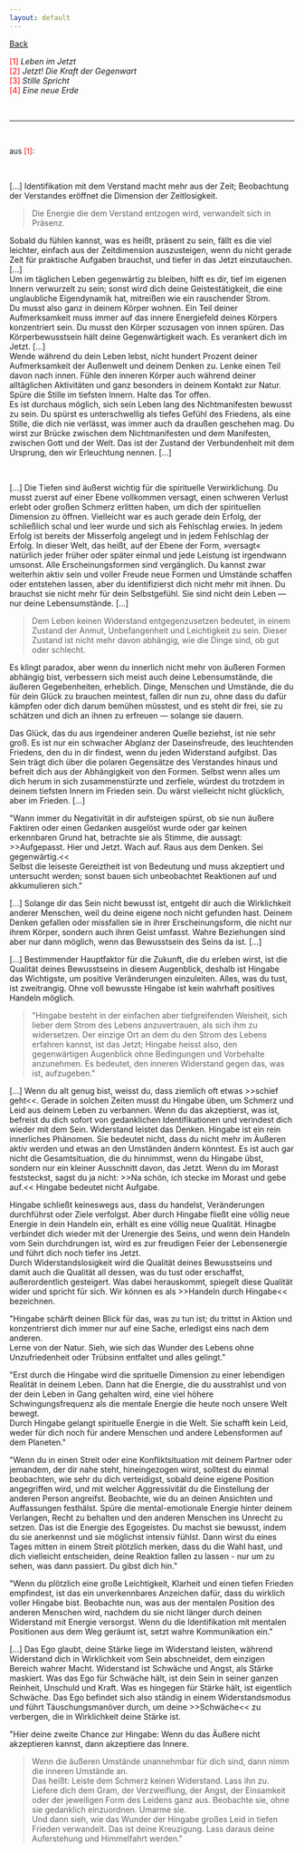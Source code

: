 ```yaml
---
layout: default
---
```


[Back](./)

<span style="color:red ">[1]</span> *Leben im Jetzt*  
<span style="color:red ">[2]</span> *Jetzt! Die Kraft der Gegenwart*  
<span style="color:red ">[3]</span> *Stille Spricht*  
<span style="color:red ">[4]</span> *Eine neue Erde*  

&nbsp;

***

&nbsp;

<font size="-1">aus <span style="color:red ">[1]</span>:</font>  

&nbsp;

[...] Identifikation mit dem Verstand macht mehr aus der Zeit; Beobachtung der Verstandes eröffnet
die Dimension der Zeitlosigkeit.
>Die Energie die dem Verstand entzogen wird, verwandelt sich in Präsenz.

Sobald du fühlen kannst, was es heißt, präsent zu sein, fällt es die viel leichter,
einfach aus der Zeitdimension auszusteigen, wenn du nicht gerade Zeit für praktische Aufgaben
brauchst, und tiefer in das Jetzt einzutauchen. [...]  
Um im täglichen Leben gegenwärtig zu bleiben, hilft es dir, tief im eigenen Innern verwurzelt zu
sein; sonst wird dich deine Geistestätigkeit, die eine unglaubliche Eigendynamik hat, mitreißen
wie ein rauschender Strom.  
Du musst also ganz in deinem Körper wohnen. Ein Teil deiner Aufmerksamkeit muss immer auf das
innere Energiefeld deines Körpers konzentriert sein. Du musst den Körper sozusagen von innen
spüren. Das Körperbewusstsein hält deine Gegenwärtigkeit wach. Es verankert dich im Jetzt. [...]  
Wende während du dein Leben lebst, nicht hundert Prozent deiner Aufmerksamkeit der Außenwelt
und deinem Denken zu. Lenke einen Teil davon nach innen. Fühle den inneren Körper auch während
deiner alltäglichen Aktivitäten und ganz besonders in deinem Kontakt zur Natur. Spüre die Stille
im tiefsten Innern. Halte das Tor offen.  
Es ist durchaus möglich, sich sein Leben lang des Nichtmanifesten bewusst zu sein. Du spürst es
unterschwellig als tiefes Gefühl des Friedens, als eine Stille, die dich nie verlässt, was immer
auch da draußen geschehen mag. Du wirst zur Brücke zwischen dem Nichtmanifesten und dem
Manifesten, zwischen Gott und der Welt. Das ist der Zustand der Verbundenheit mit dem Ursprung,
den wir Erleuchtung nennen. [...]  

&nbsp;

[...] Die Tiefen sind äußerst wichtig für die spirituelle Verwirklichung. Du musst zuerst auf einer Ebene vollkommen versagt, einen schweren Verlust erlebt oder großen Schmerz erlitten haben, um dich der spirituellen Dimension zu öffnen. Vielleicht war es auch gerade dein Erfolg, der schließlich schal und leer wurde und sich als Fehlschlag erwies. In jedem Erfolg ist bereits der Misserfolg angelegt und in jedem Fehlschlag der Erfolg. In dieser Welt, das heißt, auf der Ebene der Form, »versagt« natürlich jeder früher oder später einmal und jede Leistung ist irgendwann umsonst. Alle Erscheinungsformen sind vergänglich. Du kannst zwar weiterhin aktiv sein und voller Freude neue Formen und Umstände schaffen oder entstehen lassen, aber du identifizierst dich nicht mehr mit ihnen. Du brauchst sie nicht mehr für dein Selbstgefühl. Sie sind nicht dein Leben — nur deine Lebensumstände. [...]

> Dem Leben keinen Widerstand entgegenzusetzen bedeutet, in einem Zustand der Anmut, Unbefangenheit
> und Leichtigkeit zu sein. Dieser Zustand ist nicht mehr davon abhängig, wie die Dinge sind, ob gut
> oder schlecht.  

Es klingt paradox, aber wenn du innerlich nicht mehr von äußeren Formen abhängig bist, verbessern sich meist auch deine Lebensumstände, die äußeren Gegebenheiten, erheblich. Dinge, Menschen und Umstände, die du für dein Glück zu brauchen meintest, fallen dir nun zu, ohne dass du dafür kämpfen oder dich darum bemühen müsstest, und es steht dir frei, sie zu schätzen und dich an ihnen zu erfreuen — solange sie dauern.  

Das Glück, das du aus irgendeiner anderen Quelle beziehst, ist nie sehr groß. Es ist nur ein schwacher Abglanz der Daseinsfreude, des leuchtenden Friedens, den du in dir findest, wenn du jeden Widerstand aufgibst. Das Sein trägt dich über die polaren Gegensätze des Verstandes hinaus und befreit dich aus der Abhängigkeit von den Formen. Selbst wenn alles um dich herum in sich zusammenstürzte und zerfiele, würdest du trotzdem in deinem tiefsten Innern im Frieden sein. Du wärst vielleicht nicht glücklich, aber im Frieden. [...]
&nbsp;

"Wann immer du Negativität in dir aufsteigen spürst, ob sie nun äußere Faktiren oder einen Gedanken ausgelöst
wurde oder gar keinen erkennbaren Grund hat, betrachte sie als Stimme, die aussagt: >>Aufgepasst. Hier und Jetzt.
Wach auf. Raus aus dem Denken. Sei gegenwärtig.<<  
Selbst die leiseste Gereiztheit ist von Bedeutung  und muss akzeptiert und untersucht werden; sonst bauen sich
unbeobachtet Reaktionen auf und akkumulieren sich."
&nbsp;

[...] Solange dir das Sein nicht bewusst ist, entgeht dir auch die Wirklichkeit anderer Menschen, weil du deine eigene noch nicht gefunden hast. Deinem Denken gefallen oder missfallen sie in ihrer Erscheinungsform, die nicht nur ihrem Körper, sondern auch ihren Geist umfasst. Wahre Beziehungen sind aber nur dann möglich, wenn das Bewusstsein des Seins da ist. [...]  

[...] Bestimmender Hauptfaktor für die Zukunft, die du erleben wirst, ist die Qualität deines Bewusstseins in diesem Augenblick, deshalb ist Hingabe das Wichtigste, um positive Veränderungen einzuleiten. Alles, was du tust, ist zweitrangig. Ohne voll bewusste Hingabe ist kein wahrhaft positives Handeln möglich.  

>"Hingabe besteht in der einfachen aber tiefgreifenden Weisheit, sich lieber dem Strom des Lebens anzuvertrauen, als sich ihm zu widersetzen. Der einzige Ort an dem du den Strom des Lebens erfahren kannst, ist das Jetzt; Hingabe heisst also, den gegenwärtigen Augenblick ohne Bedingungen und Vorbehalte anzunehmen. Es bedeutet, den inneren Widerstand gegen das, was ist, aufzugeben."
&nbsp;

[...] Wenn du alt genug bist, weisst du, dass ziemlich oft etwas >>schief geht<<. Gerade in solchen Zeiten musst du Hingabe üben, um Schmerz und Leid aus deinem Leben zu verbannen. Wenn du das akzeptierst, was ist, befreist du dich sofort von gedanklichen Identifikationen und verindest dich wieder mit dem Sein. Widerstand leistet das Denken. Hingabe ist ein rein innerliches Phänomen. Sie bedeutet nicht, dass du nicht mehr im Äußeren aktiv werden und etwas an den Umständen ändern könntest. Es ist auch gar nicht die Gesamtsituation, die du hinnimmst, wenn du Hingabe übst, sondern nur ein  kleiner Ausschnitt davon, das Jetzt. Wenn du im Morast feststeckst, sagst du ja nicht: >>Na schön, ich stecke im Morast und gebe auf.<< Hingabe bedeutet nicht Aufgabe.  

Hingabe schließt keineswegs aus, dass du handelst, Veränderungen durchführst oder Ziele verfolgst. Aber durch Hingabe fließt eine völlig neue Energie in dein Handeln ein, erhält es eine völlig neue Qualität. Hinagbe verbindet dich wieder mit der Urenergie des Seins, und wenn dein Handeln vom Sein durchdrungen ist, wird es zur freudigen Feier der Lebensenergie und führt dich noch tiefer ins Jetzt.  
Durch Widerstandslosigkeit wird die Qualität deines Bewusstseins und damit auch die Qualität all dessen, was du tust oder erschaffst, außerordentlich gesteigert. Was dabei herauskommt, spiegelt diese Qualität wider und spricht für sich. Wir können es als >>Handeln durch Hingabe<< bezeichnen.  

"Hingabe schärft deinen Blick für das, was zu tun ist; du trittst in Aktion und konzentrierst dich immer nur auf eine Sache, erledigst eins nach dem anderen.  
Lerne von der Natur. Sieh, wie sich das Wunder des Lebens ohne Unzufriedenheit oder Trübsinn entfaltet und alles gelingt."  

"Erst durch die Hingabe wird die sprituelle Dimension zu einer lebendigen Realität in deinem Leben. Dann hat die Energie, die du ausstrahlst und von der dein Leben in Gang gehalten wird, eine viel höhere Schwingungsfrequenz als die mentale Energie die heute noch unsere Welt bewegt.  
Durch Hingabe gelangt spirituelle Energie in die Welt. Sie schafft kein Leid, weder für dich noch für andere Menschen und andere Lebensformen auf dem Planeten."  

"Wenn du in einen Streit oder eine Konfliktsituation mit deinem Partner oder jemandem, der dir nahe steht, hineingezogen wirst, solltest du einmal beobachten, wie sehr du dich verteidigst, sobald deine eigene Position angegriffen wird, und mit welcher Aggressivität du die Einstellung der anderen Person angreifst. Beobachte, wie du an deinen Ansichten und Auffassungen festhälst. Spüre die mental-emotionale Energie hinter deinem Verlangen, Recht zu behalten und den anderen Menschen ins Unrecht zu setzen. Das ist die Energie des Egogeistes. Du machst sie bewusst, indem du sie anerkennst und sie möglichst intensiv fühlst. Dann wirst du eines Tages mitten in einem Streit plötzlich merken, dass du die Wahl hast, und dich vielleicht entscheiden, deine Reaktion fallen zu lassen - nur um zu sehen, was dann passiert. Du gibst dich hin."  

"Wenn du plötzlich eine große Leichtigkeit, Klarheit und einen tiefen Frieden empfindest, ist das ein unverkennbares Anzeichen dafür, dass du wirklich voller Hingabe bist. Beobachte nun, was aus der mentalen Position des anderen Menschen wird, nachdem du sie nicht länger durch deinen Widerstand mit Energie versorgst. Wenn du die Identifikation mit mentalen Positionen aus dem Weg geräumt ist, setzt wahre Kommunikation ein."  

[...] Das Ego glaubt, deine Stärke liege im Widerstand leisten, während Widerstand dich in Wirklichkeit vom Sein abschneidet, dem einzigen Bereich wahrer Macht. Widerstand ist Schwäche und Angst, als Stärke maskiert. Was das Ego für Schwäche hält, ist dein Sein in seiner ganzen Reinheit, Unschuld und Kraft. Was es hingegen für Stärke hält, ist eigentlich Schwäche. Das Ego befindet sich also ständig in einem Widerstandsmodus und führt Täuschungsmanöver durch, um deine >>Schwäche<< zu verbergen, die in Wirklichkeit deine Stärke ist.  

"Hier deine zweite Chance zur Hingabe: Wenn du das Äußere nicht akzeptieren kannst, dann akzeptiere das Innere.  
>Wenn die äußeren Umstände unannehmbar für dich sind, dann nimm die inneren Umstände an.  
Das heißt: Leiste dem Schmerz keinen Widerstand. Lass ihn zu. Liefere dich dem Gram, der Verzweiflung, der Angst, der Einsamkeit oder der jeweiligen Form des Leidens ganz aus. Beobachte sie, ohne sie gedanklich einzuordnen. Umarme sie.  
Und dann sieh, wie das Wunder der Hingabe großes Leid in tiefen Frieden verwandelt. Das ist deine Kreuzigung. Lass daraus deine Auferstehung und Himmelfahrt werden."
&nbsp;
